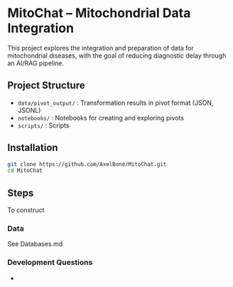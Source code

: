 # MitoChat – Mitochondrial Data Integration

This project explores the integration and preparation of data for mitochondrial diseases,
with the goal of reducing diagnostic delay through an AI/RAG pipeline.

## Project Structure

* `data/pivot_output/` : Transformation results in pivot format (JSON, JSONL)
* `notebooks/` : Notebooks for creating and exploring pivots
* `scripts/` : Scripts

## Installation

```bash
git clone https://github.com/AxelBone/MitoChat.git
cd MitoChat
```

## Steps
To construct


### Data
See Databases.md


### Development Questions

* 
